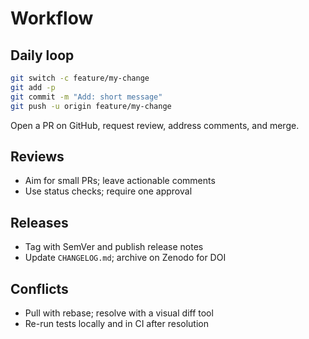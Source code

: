 # Workflow

## Daily loop
```bash
git switch -c feature/my-change
git add -p
git commit -m "Add: short message"
git push -u origin feature/my-change
```
Open a PR on GitHub, request review, address comments, and merge.

## Reviews
- Aim for small PRs; leave actionable comments
- Use status checks; require one approval

## Releases
- Tag with SemVer and publish release notes
- Update `CHANGELOG.md`; archive on Zenodo for DOI

## Conflicts
- Pull with rebase; resolve with a visual diff tool
- Re-run tests locally and in CI after resolution
